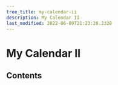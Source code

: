 ```yaml
---
tree_title: my-calendar-ii
description: My Calendar II
last_modified: 2022-06-09T21:23:28.2328
---
```


# My Calendar II

## Contents
